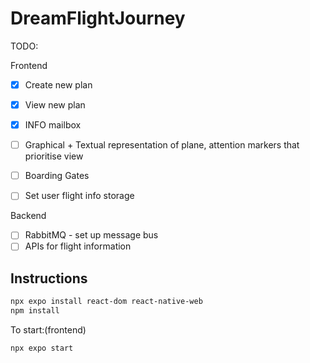 # DreamFlightJourney

TODO:

Frontend
- [x] Create new plan
- [x] View new plan
- [x] INFO mailbox
- [ ] Graphical + Textual representation of plane, attention markers that prioritise view
- [ ] Boarding Gates
- [ ] Set user flight info storage


Backend
- [ ] RabbitMQ - set up message bus
- [ ] APIs for flight information

## Instructions
```bash
npx expo install react-dom react-native-web
npm install
```

To start:(frontend)
```bash
npx expo start 
```

